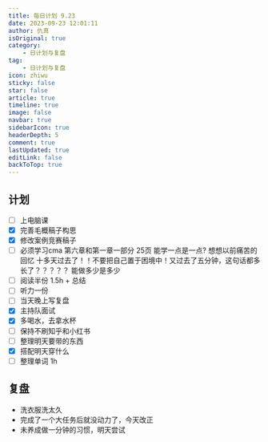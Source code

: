 ```yaml
---
title: 每日计划 9.23
date: 2023-09-23 12:01:11
author: 仇真
isOriginal: true
category: 
    - 日计划与复盘
tag:
    - 日计划与复盘
icon: zhiwu
sticky: false
star: false
article: true
timeline: true
image: false
navbar: true
sidebarIcon: true
headerDepth: 5
comment: true
lastUpdated: true
editLink: false
backToTop: true
---
```


## 计划

- [ ] 上电脑课
- [x] 完善毛概稿子构思
- [x] 修改案例竞赛稿子
- [ ] 必须学习cma 第六章和第一章一部分 25页 能学一点是一点?   想想以前痛苦的回忆  十多天过去了！！不要把自己置于困境中！又过去了五分钟，这句话都多长了？？？？？ 能做多少是多少
- [ ] 阅读半份 1.5h + 总结
- [ ] 听力一份
- [ ] 当天晚上写复盘
- [x] 主持队面试
- [x] 多喝水，去拿水杯
- [ ] 保持不刷知乎和小红书
- [ ] 整理明天要带的东西
- [x] 搭配明天穿什么
- [ ] 整理单词   1h

## 复盘

- 洗衣服洗太久
- 完成了一个大任务后就没动力了，今天改正
- 未养成做一分钟的习惯，明天尝试

